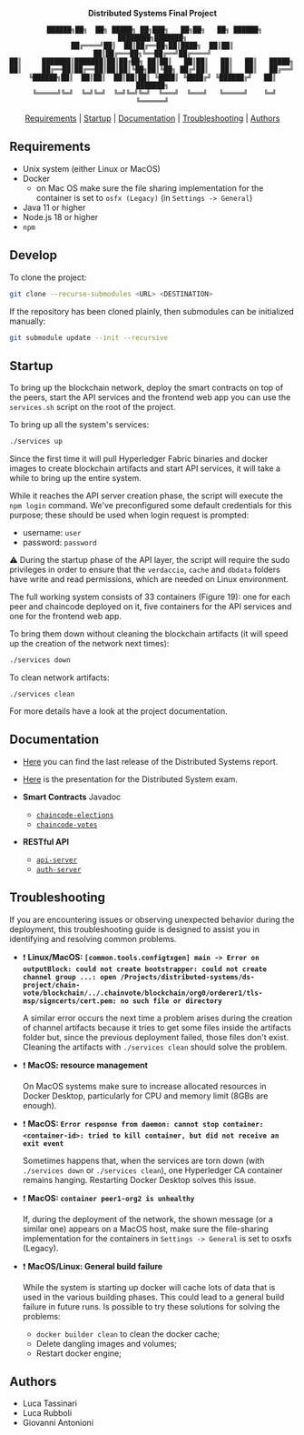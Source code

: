 <div align="center">

**Distributed Systems Final Project**

```
 ██████╗██╗  ██╗ █████╗ ██╗███╗   ██╗██╗   ██╗ ██████╗ ████████╗███████╗
██╔════╝██║  ██║██╔══██╗██║████╗  ██║██║   ██║██╔═══██╗╚══██╔══╝██╔════╝
██║     ███████║███████║██║██╔██╗ ██║██║   ██║██║   ██║   ██║   █████╗  
██║     ██╔══██║██╔══██║██║██║╚██╗██║╚██╗ ██╔╝██║   ██║   ██║   ██╔══╝  
╚██████╗██║  ██║██║  ██║██║██║ ╚████║ ╚████╔╝ ╚██████╔╝   ██║   ███████╗
 ╚═════╝╚═╝  ╚═╝╚═╝  ╚═╝╚═╝╚═╝  ╚═══╝  ╚═══╝   ╚═════╝    ╚═╝   ╚══════╝
```

[Requirements](#requirements) | [Startup](#startup) | [Documentation](#documentation) | [Troubleshooting](#troubleshooting) | [Authors](#authors)

</div>

## Requirements

- Unix system (either Linux or MacOS)
- Docker
  - on Mac OS make sure the file sharing implementation for the container is set to `osfx (Legacy)` (in `Settings -> General`)
- Java 11 or higher
- Node.js 18 or higher
- `npm`

## Develop

To clone the project:

```bash
git clone --recurse-submodules <URL> <DESTINATION>
```

If the repository has been cloned plainly, then submodules can be initialized manually:

```bash
git submodule update --init --recursive
```

## Startup

To bring up the blockchain network, deploy the smart contracts on top of the peers, start the API services and the frontend web app you can use the `services.sh` script on the root of the project.

To bring up all the system's services:

```bash
./services up
```

Since the first time it will pull Hyperledger Fabric binaries and docker images to create blockchain artifacts and start API services, it will take a while to bring up the entire system.

While it reaches the API server creation phase, the script will execute the `npm login` command. 
We've preconfigured some default credentials for this purpose; these should be used when login request is prompted:

- username: `user`
- password: `password`

:warning: During the startup phase of the API layer, the script will require the sudo privileges in order to ensure that the `verdaccio`, `cache` and `dbdata` folders have write and read permissions, which are needed on Linux environment.

The full working system consists of 33 containers (Figure 19): one for each peer and chaincode deployed on it, five containers for the API services and one for the frontend web app.

To bring them down without cleaning the blockchain artifacts (it will speed up the creation of the network next times):

```bash
./services down
```

To clean network artifacts:

```
./services clean
```

For more details have a look at the project documentation.

## Documentation

- [Here](https://github.com/tassiLuca/ds-project-antonioni-rubboli-tassinari-ay2223/releases/latest) you can find the last release of the Distributed Systems report.
- [Here](https://tassiluca.github.io/ChainVote/presentation/) is the presentation for the Distributed System exam.

- **Smart Contracts** Javadoc
  - [`chaincode-elections`](https://tassiluca.github.io/ChainVote/smart-contracts/javadoc/chaincode-elections/)
  - [`chaincode-votes`](https://tassiluca.github.io/ChainVote/smart-contracts/javadoc/chaincode-votes/)

- **RESTful API**
  - [`api-server`](https://tassiluca.github.io/ChainVote/swagger-ui-api/)
  - [`auth-server`](https://tassiluca.github.io/ChainVote/swagger-ui-auth/)

## Troubleshooting

If you are encountering issues or observing unexpected behavior during the deployment, this troubleshooting guide is designed to assist you in identifying and resolving common problems.

- :exclamation: **Linux/MacOS: `[common.tools.configtxgen] main -> Error on outputBlock: could not create bootstrapper: could not create channel group ...: open /Projects/distributed-systems/ds-project/chain-vote/blockchain/../.chainvote/blockchain/org0/orderer1/tls-msp/signcerts/cert.pem: no such file or directory`**

  A similar error occurs the next time a problem arises during the creation of channel artifacts because it tries to get some files inside the artifacts folder but, since the previous deployment failed, those files don't exist. Cleaning the artifacts with `./services clean` should solve the problem.

- :exclamation: **MacOS: resource management**

  On MacOS systems make sure to increase allocated resources in Docker Desktop, particularly for CPU and memory limit (8GBs are enough).

- :exclamation: **MacOS: `Error response from daemon: cannot stop container: <container-id>: tried to kill container, but did not receive an exit event`**
  
  Sometimes happens that, when the services are torn down (with `./services down` or `./services clean`), one Hyperledger CA container remains hanging. Restarting Docker Desktop solves this issue.

- :exclamation: **MacOS: `container peer1-org2 is unhealthy`**

  If, during the deployment of the network, the shown message (or a similar one) appears on a MacOS host, make sure the file-sharing implementation for the containers in `Settings -> General` is set to osxfs (Legacy).

- :exclamation: **MacOS/Linux: General build failure**
  
  While the system is starting up docker will cache lots of data that is used in the various building phases. This could lead to a general build failure in future runs. Is possible to try these solutions for solving the problems:
  - `docker builder clean` to clean the docker cache;
  - Delete dangling images and volumes;
  - Restart docker engine;

## Authors

- Luca Tassinari
- Luca Rubboli
- Giovanni Antonioni
